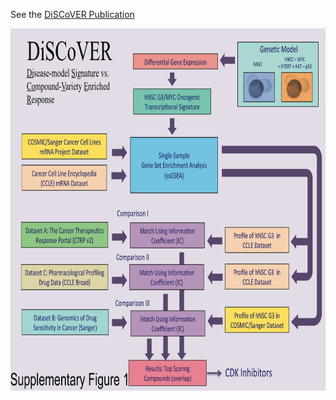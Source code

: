 See the [DiSCoVER Publication](https://www.ncbi.nlm.nih.gov/pubmed/27012813)

<div>
    <img src="/media/supplementary_fig_1.png" width=800 height=580>
</div>
